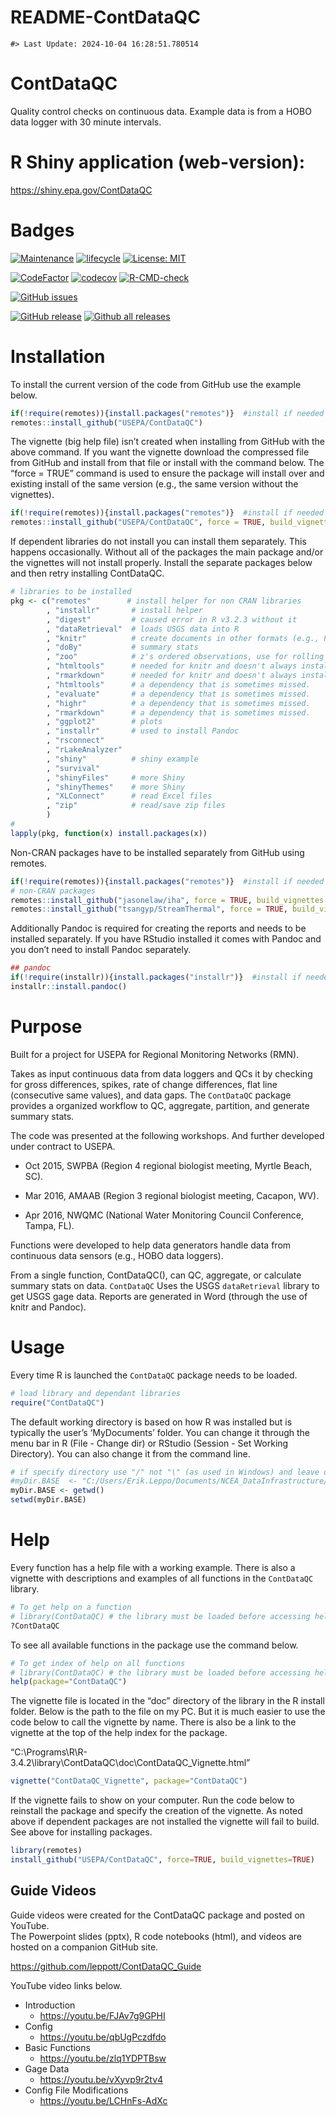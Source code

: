 README-ContDataQC
================

<!-- README.md is generated from README.Rmd. Please edit that file -->

    #> Last Update: 2024-10-04 16:28:51.780514

# ContDataQC

Quality control checks on continuous data. Example data is from a HOBO
data logger with 30 minute intervals.

# R Shiny application (web-version):

<https://shiny.epa.gov/ContDataQC>

# Badges

[![Maintenance](https://img.shields.io/badge/Maintained%3F-yes-green.svg)](https://GitHub.com/USEPA/ContDataQC/graphs/commit-activity)
[![lifecycle](https://img.shields.io/badge/lifecycle-stable-green.svg)](https://www.tidyverse.org/lifecycle/#stable)
[![License:
MIT](https://img.shields.io/badge/license-MIT-blue.svg)](https://cran.r-project.org/web/licenses/MIT)

[![CodeFactor](https://www.codefactor.io/repository/github/USEPA/ContDataQC/badge)](https://www.codefactor.io/repository/github/USEPA/ContDataQC)
[![codecov](https://codecov.io/gh/USEPA/ContDataQC/branch/master/graph/badge.svg)](https://codecov.io/gh/USEPA/ContDataQC)
[![R-CMD-check](https://github.com/USEPA/ContDataQC/workflows/R-CMD-check/badge.svg)](https://github.com/USEPA/ContDataQC/actions)

[![GitHub
issues](https://img.shields.io/github/issues/USEPA/ContDataQC.svg)](https://GitHub.com/USEPA/ContDataQC/issues/)

[![GitHub
release](https://img.shields.io/github/release/USEPA/ContDataQC.svg)](https://GitHub.com/USEPA/ContDataQC/releases/)
[![Github all
releases](https://img.shields.io/github/downloads/USEPA/ContDataQC/total.svg)](https://GitHub.com/USEPA/ContDataQC/releases/)

# Installation

To install the current version of the code from GitHub use the example
below.

``` r
if(!require(remotes)){install.packages("remotes")}  #install if needed
remotes::install_github("USEPA/ContDataQC")
```

The vignette (big help file) isn’t created when installing from GitHub
with the above command. If you want the vignette download the compressed
file from GitHub and install from that file or install with the command
below. The “force = TRUE” command is used to ensure the package will
install over and existing install of the same version (e.g., the same
version without the vignettes).

``` r
if(!require(remotes)){install.packages("remotes")}  #install if needed
remotes::install_github("USEPA/ContDataQC", force = TRUE, build_vignettes = TRUE)
```

If dependent libraries do not install you can install them separately.
This happens occasionally. Without all of the packages the main package
and/or the vignettes will not install properly. Install the separate
packages below and then retry installing ContDataQC.

``` r
# libraries to be installed
pkg <- c("remotes"        # install helper for non CRAN libraries
        , "installr"       # install helper
        , "digest"         # caused error in R v3.2.3 without it
        , "dataRetrieval"  # loads USGS data into R
        , "knitr"          # create documents in other formats (e.g., PDF or Word)
        , "doBy"           # summary stats
        , "zoo"            # z's ordered observations, use for rolling sd calc
        , "htmltools"      # needed for knitr and doesn't always install properly with Pandoc
        , "rmarkdown"      # needed for knitr and doesn't always install properly with Pandoc
        , "htmltools"      # a dependency that is sometimes missed.
        , "evaluate"       # a dependency that is sometimes missed.
        , "highr"          # a dependency that is sometimes missed.
        , "rmarkdown"      # a dependency that is sometimes missed.
        , "ggplot2"        # plots
        , "installr"       # used to install Pandoc
        , "rsconnect"
        , "rLakeAnalyzer"
        , "shiny"          # shiny example
        , "survival"
        , "shinyFiles"     # more Shiny
        , "shinyThemes"    # more Shiny
        , "XLConnect"      # read Excel files
        , "zip"            # read/save zip files
        )
#
lapply(pkg, function(x) install.packages(x))
```

Non-CRAN packages have to be installed separately from GitHub using
remotes.

``` r
if(!require(remotes)){install.packages("remotes")}  #install if needed
# non-CRAN packages
remotes::install_github("jasonelaw/iha", force = TRUE, build_vignettes = TRUE)
remotes::install_github("tsangyp/StreamThermal", force = TRUE, build_vignettes = TRUE)
```

Additionally Pandoc is required for creating the reports and needs to be
installed separately. If you have RStudio installed it comes with Pandoc
and you don’t need to install Pandoc separately.

``` r
## pandoc
if(!require(installr)){install.packages("installr")}  #install if needed
installr::install.pandoc()
```

# Purpose

Built for a project for USEPA for Regional Monitoring Networks (RMN).

Takes as input continuous data from data loggers and QCs it by checking
for gross differences, spikes, rate of change differences, flat line
(consecutive same values), and data gaps. The `ContDataQC` package
provides a organized workflow to QC, aggregate, partition, and generate
summary stats.

The code was presented at the following workshops. And further developed
under contract to USEPA.

- Oct 2015, SWPBA (Region 4 regional biologist meeting, Myrtle Beach,
  SC).

- Mar 2016, AMAAB (Region 3 regional biologist meeting, Cacapon, WV).

- Apr 2016, NWQMC (National Water Monitoring Council Conference, Tampa,
  FL).

Functions were developed to help data generators handle data from
continuous data sensors (e.g., HOBO data loggers).

From a single function, ContDataQC(), can QC, aggregate, or calculate
summary stats on data. `ContDataQC` Uses the USGS `dataRetrieval`
library to get USGS gage data. Reports are generated in Word (through
the use of knitr and Pandoc).

# Usage

Every time R is launched the `ContDataQC` package needs to be loaded.

``` r
# load library and dependant libraries
require("ContDataQC")
```

The default working directory is based on how R was installed but is
typically the user’s ‘MyDocuments’ folder. You can change it through the
menu bar in R (File - Change dir) or RStudio (Session - Set Working
Directory). You can also change it from the command line.

``` r
# if specify directory use "/" not "\" (as used in Windows) and leave off final "/" (example below).
#myDir.BASE  <- "C:/Users/Erik.Leppo/Documents/NCEA_DataInfrastructure/Erik"
myDir.BASE <- getwd()
setwd(myDir.BASE)
```

# Help

Every function has a help file with a working example. There is also a
vignette with descriptions and examples of all functions in the
`ContDataQC` library.

``` r
# To get help on a function
# library(ContDataQC) # the library must be loaded before accessing help
?ContDataQC
```

To see all available functions in the package use the command below.

``` r
# To get index of help on all functions
# library(ContDataQC) # the library must be loaded before accessing help
help(package="ContDataQC")
```

The vignette file is located in the “doc” directory of the library in
the R install folder. Below is the path to the file on my PC. But it is
much easier to use the code below to call the vignette by name. There is
also be a link to the vignette at the top of the help index for the
package.

“C:\Programs\R\R-3.4.2\library\ContDataQC\doc\ContDataQC_Vignette.html”

``` r
vignette("ContDataQC_Vignette", package="ContDataQC")
```

If the vignette fails to show on your computer. Run the code below to
reinstall the package and specify the creation of the vignette. As noted
above if dependent packages are not installed the vignette will fail to
build. See above for installing packages.

``` r
library(remotes)
install_github("USEPA/ContDataQC", force=TRUE, build_vignettes=TRUE)
```

## Guide Videos

Guide videos were created for the ContDataQC package and posted on
YouTube.  
The Powerpoint slides (pptx), R code notebooks (html), and videos are
hosted on a companion GitHub site.

<https://github.com/leppott/ContDataQC_Guide>

YouTube video links below.

- Introduction
  - <https://youtu.be/FJAv7g9GPHI>
- Config
  - <https://youtu.be/qbUgPczdfdo>
- Basic Functions
  - <https://youtu.be/zlq1YDPTBsw>
- Gage Data
  - <https://youtu.be/vXyvp9r2tv4>
- Config File Modifications
  - <https://youtu.be/LCHnFs-AdXc>
